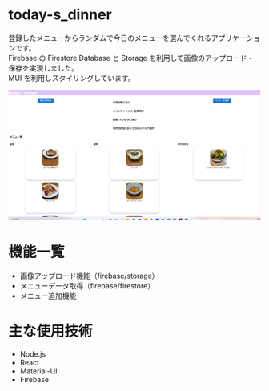 # today-s_dinner

登録したメニューからランダムで今日のメニューを選んでくれるアプリケーションです。<br>
Firebase の Firestore Database と Storage を利用して画像のアップロード・保存を実現しました。<br>
MUI を利用しスタイリングしています。

![タイトル画像](https://github.com/MtMr732/today-s-dinner-second/blob/main/src/assets/today'sDinner.png)

# 機能一覧

- 画像アップロード機能（firebase/storage）
- メニューデータ取得（firebase/firestore）
- メニュー追加機能

# 主な使用技術

- Node.js
- React
- Material-UI
- Firebase
